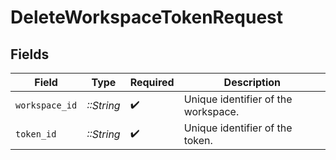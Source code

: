 # DeleteWorkspaceTokenRequest


## Fields

| Field                               | Type                                | Required                            | Description                         |
| ----------------------------------- | ----------------------------------- | ----------------------------------- | ----------------------------------- |
| `workspace_id`                      | *::String*                          | :heavy_check_mark:                  | Unique identifier of the workspace. |
| `token_id`                          | *::String*                          | :heavy_check_mark:                  | Unique identifier of the token.     |